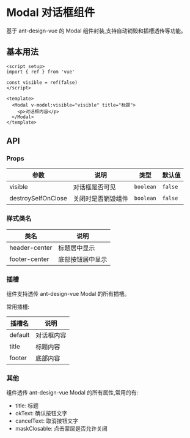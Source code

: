 # Modal 对话框组件

基于 ant-design-vue 的 Modal 组件封装,支持自动销毁和插槽透传等功能。

## 基本用法

```vue
<script setup>
import { ref } from 'vue'

const visible = ref(false)
</script>

<template>
  <Modal v-model:visible="visible" title="标题">
    <p>对话框内容</p>
  </Modal>
</template>
```

## API

### Props

参数 | 说明 | 类型 | 默认值
--- | --- | --- | ---
visible | 对话框是否可见 | `boolean` | `false`
destroySelfOnClose | 关闭时是否销毁组件 | `boolean` | `false`

### 样式类名

类名 | 说明
--- | ---
header-center | 标题居中显示
footer-center | 底部按钮居中显示

### 插槽

组件支持透传 ant-design-vue Modal 的所有插槽。

常用插槽:

插槽名 | 说明
--- | ---
default | 对话框内容
title | 标题内容
footer | 底部内容

### 其他

组件透传 ant-design-vue Modal 的所有属性,常用的有:

- title: 标题
- okText: 确认按钮文字
- cancelText: 取消按钮文字
- maskClosable: 点击蒙层是否允许关闭
